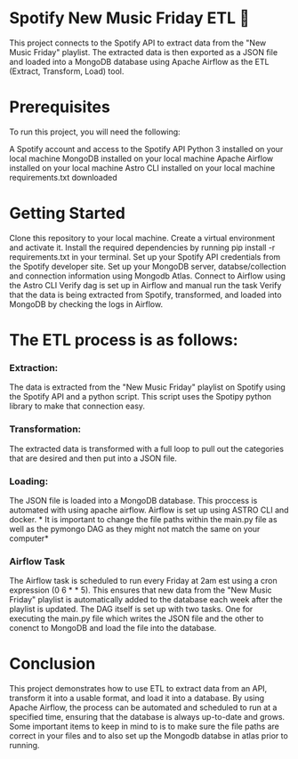Spotify New Music Friday ETL 🎵
=========

This project connects to the Spotify API to extract data from the "New Music Friday" playlist. The extracted data is then exported as a JSON file and loaded into a MongoDB database using Apache Airflow as the ETL (Extract, Transform, Load) tool.

Prerequisites
=========

To run this project, you will need the following:

A Spotify account and access to the Spotify API
Python 3 installed on your local machine
MongoDB installed on your local machine
Apache Airflow installed on your local machine
Astro CLI installed on your local machine
requirements.txt downloaded

Getting Started
====

Clone this repository to your local machine.
Create a virtual environment and activate it.
Install the required dependencies by running pip install -r requirements.txt in your terminal.
Set up your Spotify API credentials from the Spotify developer site.
Set up your MongoDB server, databse/collection and connection information using Mongodb Atlas.
Connect to Airflow using the Astro CLI
Verify dag is set up in Airflow and manual run the task
Verify that the data is being extracted from Spotify, transformed, and loaded into MongoDB by checking the logs in Airflow.


The ETL process is as follows:
======

### Extraction: 
The data is extracted from the "New Music Friday" playlist on Spotify using the Spotify API and a python script. This script uses the Spotipy python library to make that connection easy.
### Transformation: 
The extracted data is transformed with a full loop to pull out the categories that are desired and then put into a JSON file. 
### Loading: 
The JSON file is loaded into a MongoDB database. This proccess is automated with using apache airflow. Airflow is set up using ASTRO CLI and docker. * It is important to change the file paths within the main.py file as well as the pymongo DAG as they might not match the same on your computer*
### Airflow Task
The Airflow task is scheduled to run every Friday at 2am est using a cron expression (0 6 * * 5). This ensures that new data from the "New Music Friday" playlist is automatically added to the database each week after the playlist is updated. The DAG itself is set up with two tasks. One for executing the main.py file which writes the JSON file and the other to conenct to MongoDB and load the file into the database.

Conclusion
====

This project demonstrates how to use ETL to extract data from an API, transform it into a usable format, and load it into a database. By using Apache Airflow, the process can be automated and scheduled to run at a specified time, ensuring that the database is always up-to-date and grows. Some important items to keep in mind to is to make sure the file paths are correct in your files and to also set up the Mongodb databse in atlas prior to running.


